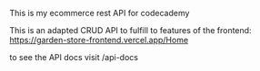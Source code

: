 This is my ecommerce rest API for codecademy

This is an adapted CRUD API to fulfill to features of the frontend:
https://garden-store-frontend.vercel.app/Home

to see the API docs visit /api-docs


